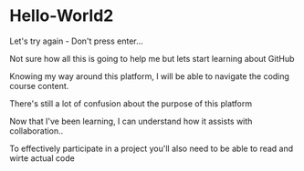 # Hello-World2
Let's try again - Don't press enter...

Not sure how all this is going to help me but lets start learning about GitHub

Knowing my way around this platform, I will be able to navigate the coding course content.

There's still a lot of confusion about the purpose of this platform

Now that I've been learning, I can understand how it assists with collaboration..

To effectively participate in a project you'll also need to be able to read and wirte actual code
